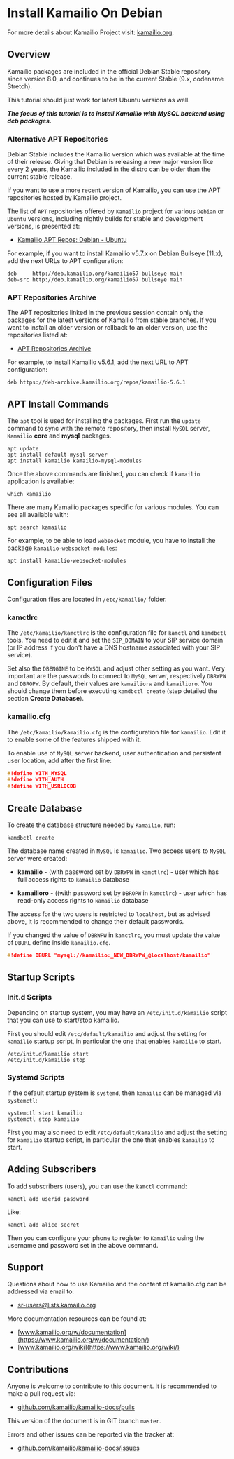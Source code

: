 # Install Kamailio On Debian #

For more details about Kamailio Project visit: [kamailio.org](https://www.kamailio.org).

## Overview ##

Kamailio packages are included in the official Debian Stable repository since version 8.0,
and continues to be in the current Stable (9.x, codename Stretch).

This tutorial should just work for latest Ubuntu versions as well.

**_The focus of this tutorial is to install Kamailio with MySQL backend using
deb packages._**

### Alternative APT Repositories ###

Debian Stable includes the Kamailio version which was available at the time of
their release. Giving that Debian is releasing a new major version like every
2 years, the Kamailio included in the distro can be older than the current stable
release.

If you want to use a more recent version of Kamailio, you can use the APT repositories
hosted by Kamailio project.

The list of `APT` repositories offered by `Kamailio` project for
various `Debian` or `Ubuntu` versions, including nightly builds for stable and
development versions, is presented at:

  * [Kamailio APT Repos: Debian - Ubuntu](https://deb.kamailio.org/)

For example, if you want to install Kamailio v5.7.x on Debian Bullseye (11.x), add the next
URLs to APT configuration:

```
deb     http://deb.kamailio.org/kamailio57 bullseye main
deb-src http://deb.kamailio.org/kamailio57 bullseye main
```

### APT Repositories Archive ###

The APT repositories linked in the previous session contain only the packages for
the latest versions of Kamailio from stable branches. If you want to install
an older version or rollback to an older version, use the repositories listed at:

  * [APT Repositories Archive](https://deb-archive.kamailio.org/)

For example, to install Kamailio v5.6.1, add the next URL to APT configuration:

```
deb https://deb-archive.kamailio.org/repos/kamailio-5.6.1
```

## APT Install Commands ###

The `apt` tool is used for installing the packages. First run the `update`
command to sync with the remote repository, then install `MySQL` server,
`Kamailio` **core** and **mysql** packages.


```Shell
apt update
apt install default-mysql-server
apt install kamailio kamailio-mysql-modules
```

Once the above commands are finished, you can check if `kamailio` application
is available:


```Shell
which kamailio
```

There are many Kamailio packages specific for various modules. You can see all
available with:


```Shell
apt search kamailio
```

For example, to be able to load `websocket` module, you have to install the
package `kamailio-websocket-modules`:

```Shell
apt install kamailio-websocket-modules
```

## Configuration Files ##

Configuration files are located in `/etc/kamailio/` folder.

### kamctlrc ###

The `/etc/kamailio/kamctlrc` is the configuration file for `kamctl` and
`kamdbctl` tools. You need to edit it and set the `SIP_DOMAIN` to your SIP
service domain (or IP address if you don't have a DNS hostname associated with
your SIP service).

Set also the `DBENGINE` to be `MYSQL` and adjust other setting as you want. Very
important are the passwords to connect to `MySQL` server, respectively
`DBRWPW` and `DBROPW`. By default, their values are `kamailiorw` and
`kamailioro`. You should change them before executing `kamdbctl create` (step
detailed the section **Create Database**).

### kamailio.cfg ###

The `/etc/kamailio/kamailio.cfg` is the configuration file for `kamailio`.
Edit it to enable some of the features shipped with it.

To enable use of `MySQL` server backend, user authentication and persistent user
location, add after the first line:

```C
#!define WITH_MYSQL
#!define WITH_AUTH
#!define WITH_USRLOCDB
```

## Create Database ##

To create the database structure needed by `Kamailio`, run:

```Shell
kamdbctl create
```

The database name created in `MySQL` is `kamailio`. Two access users to
`MySQL` server were created:

  * **kamailio** - (with password set by `DBRWPW` in `kamctlrc`) - user which
  has full access rights to `kamailio` database

  * **kamailioro** - ((with password set by `DBROPW` in `kamctlrc`) - user which
  has read-only access rights to `kamailio` database

The access for the two users is restricted to `localhost`, but as advised above,
it is recommended to change their default passwords.

If you changed the value of `DBRWPW` in `kamctlrc`, you must update the value
of `DBURL` define inside `kamailio.cfg`.

```C
#!define DBURL "mysql://kamailio:_NEW_DBRWPW_@localhost/kamailio"
```

## Startup Scripts ##

### Init.d Scripts ###

Depending on startup system, you may have an `/etc/init.d/kamailio` script that
you can use to start/stop kamailio.

First you should edit `/etc/default/kamailio` and adjust the setting for
`kamailio` startup script, in particular the one that enables `kamailio` to start.

```Shell
/etc/init.d/kamailio start
/etc/init.d/kamailio stop
```

### Systemd Scripts ###

If the default startup system is `systemd`, then `kamailio` can be managed
via `systemctl`:

```Shell
systemctl start kamailio
systemctl stop kamailio
```

First you may also need to edit `/etc/default/kamailio` and adjust the setting
for `kamailio` startup script, in particular the one that enables
`kamailio` to start.

## Adding Subscribers ##

To add subscribers (users), you can use the `kamctl` command:

```Shell
kamctl add userid password
```

Like:

```Shell
kamctl add alice secret
```

Then you can configure your phone to register to `Kamailio` using the username
and password set in the above command.

## Support ##

Questions about how to use Kamailio and the content of kamailio.cfg can be
addressed via email to:

  * [sr-users@lists.kamailio.org](http://lists.kamailio.org/cgi-bin/mailman/listinfo/sr-users)

More documentation resources can be found at:

  * [www.kamailio.org/w/documentation](https://www.kamailio.org/w/documentation/)
  * [www.kamailio.org/wiki](https://www.kamailio.org/wiki/)

## Contributions ##

Anyone is welcome to contribute to this document. It is recommended to make a
pull request via:

  * [github.com/kamailio/kamailio-docs/pulls](https://github.com/kamailio/kamailio-docs/pulls)

This version of the document is in GIT branch `master`.

Errors and other issues can be reported via the tracker at:

  * [github.com/kamailio/kamailio-docs/issues](https://github.com/kamailio/kamailio-docs/issues)
